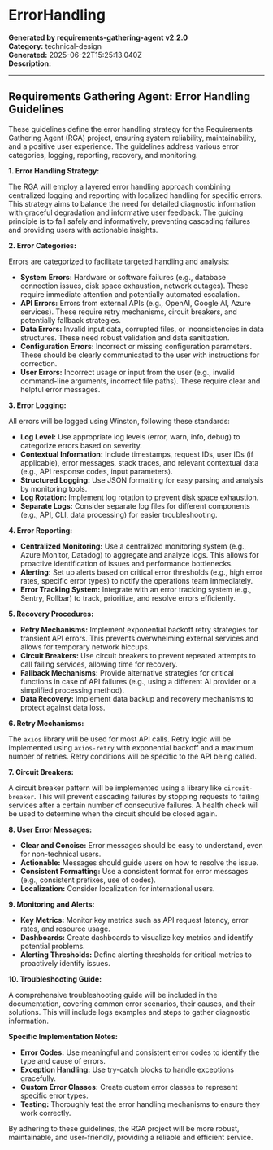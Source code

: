 # ErrorHandling

**Generated by requirements-gathering-agent v2.2.0**  
**Category:** technical-design  
**Generated:** 2025-06-22T15:25:13.040Z  
**Description:** 

---

## Requirements Gathering Agent: Error Handling Guidelines

These guidelines define the error handling strategy for the Requirements Gathering Agent (RGA) project, ensuring system reliability, maintainability, and a positive user experience.  The guidelines address various error categories, logging, reporting, recovery, and monitoring.

**1. Error Handling Strategy:**

The RGA will employ a layered error handling approach combining centralized logging and reporting with localized handling for specific errors.  This strategy aims to balance the need for detailed diagnostic information with graceful degradation and informative user feedback.  The guiding principle is to fail safely and informatively, preventing cascading failures and providing users with actionable insights.

**2. Error Categories:**

Errors are categorized to facilitate targeted handling and analysis:

* **System Errors:**  Hardware or software failures (e.g., database connection issues, disk space exhaustion, network outages).  These require immediate attention and potentially automated escalation.
* **API Errors:** Errors from external APIs (e.g., OpenAI, Google AI, Azure services).  These require retry mechanisms, circuit breakers, and potentially fallback strategies.
* **Data Errors:** Invalid input data, corrupted files, or inconsistencies in data structures.  These need robust validation and data sanitization.
* **Configuration Errors:** Incorrect or missing configuration parameters.  These should be clearly communicated to the user with instructions for correction.
* **User Errors:**  Incorrect usage or input from the user (e.g., invalid command-line arguments, incorrect file paths).  These require clear and helpful error messages.


**3. Error Logging:**

All errors will be logged using Winston, following these standards:

* **Log Level:**  Use appropriate log levels (error, warn, info, debug) to categorize errors based on severity.
* **Contextual Information:** Include timestamps, request IDs, user IDs (if applicable), error messages, stack traces, and relevant contextual data (e.g., API response codes, input parameters).
* **Structured Logging:**  Use JSON formatting for easy parsing and analysis by monitoring tools.
* **Log Rotation:** Implement log rotation to prevent disk space exhaustion.
* **Separate Logs:** Consider separate log files for different components (e.g., API, CLI, data processing) for easier troubleshooting.


**4. Error Reporting:**

* **Centralized Monitoring:**  Use a centralized monitoring system (e.g., Azure Monitor, Datadog) to aggregate and analyze logs.  This allows for proactive identification of issues and performance bottlenecks.
* **Alerting:** Set up alerts based on critical error thresholds (e.g., high error rates, specific error types) to notify the operations team immediately.
* **Error Tracking System:** Integrate with an error tracking system (e.g., Sentry, Rollbar) to track, prioritize, and resolve errors efficiently.

**5. Recovery Procedures:**

* **Retry Mechanisms:** Implement exponential backoff retry strategies for transient API errors.  This prevents overwhelming external services and allows for temporary network hiccups.
* **Circuit Breakers:** Use circuit breakers to prevent repeated attempts to call failing services, allowing time for recovery.
* **Fallback Mechanisms:**  Provide alternative strategies for critical functions in case of API failures (e.g., using a different AI provider or a simplified processing method).
* **Data Recovery:**  Implement data backup and recovery mechanisms to protect against data loss.


**6. Retry Mechanisms:**

The `axios` library will be used for most API calls.  Retry logic will be implemented using `axios-retry` with exponential backoff and a maximum number of retries.  Retry conditions will be specific to the API being called.


**7. Circuit Breakers:**

A circuit breaker pattern will be implemented using a library like `circuit-breaker`. This will prevent cascading failures by stopping requests to failing services after a certain number of consecutive failures.  A health check will be used to determine when the circuit should be closed again.


**8. User Error Messages:**

* **Clear and Concise:** Error messages should be easy to understand, even for non-technical users.
* **Actionable:**  Messages should guide users on how to resolve the issue.
* **Consistent Formatting:**  Use a consistent format for error messages (e.g., consistent prefixes, use of codes).
* **Localization:**  Consider localization for international users.


**9. Monitoring and Alerts:**

* **Key Metrics:**  Monitor key metrics such as API request latency, error rates, and resource usage.
* **Dashboards:**  Create dashboards to visualize key metrics and identify potential problems.
* **Alerting Thresholds:**  Define alerting thresholds for critical metrics to proactively identify issues.


**10. Troubleshooting Guide:**

A comprehensive troubleshooting guide will be included in the documentation, covering common error scenarios, their causes, and their solutions. This will include logs examples and steps to gather diagnostic information.


**Specific Implementation Notes:**

* **Error Codes:** Use meaningful and consistent error codes to identify the type and cause of errors.
* **Exception Handling:**  Use try-catch blocks to handle exceptions gracefully.
* **Custom Error Classes:** Create custom error classes to represent specific error types.
* **Testing:**  Thoroughly test the error handling mechanisms to ensure they work correctly.


By adhering to these guidelines, the RGA project will be more robust, maintainable, and user-friendly, providing a reliable and efficient service.
